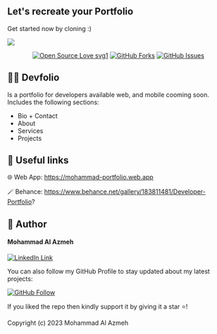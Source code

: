 ## Let's recreate your Portfolio

Get started now by cloning :)

<img src="https://i.ibb.co/MGzVtsD/portfolio.png">


<br>

<div align="center">

[![Open Source Love svg1](https://badges.frapsoft.com/os/v1/open-source.svg?v=103)](#)
[![GitHub Forks](https://img.shields.io/github/forks/saadhaxxan/Car_Game_Python_Pygame.svg?style=social&label=Fork&maxAge=2592000)](https://github.com/Mhd-Az100/mhd_portfolio_v2/fork)
[![GitHub Issues](https://img.shields.io/github/issues/saadhaxxan/Car_Game_Python_Pygame.svg?style=flat&label=Issues&maxAge=2592000)](https://github.com/Mhd-Az100/mhd_portfolio_v2/issues)

</div>

## 🧑‍💻 Devfolio
Is a portfolio for developers available web, and mobile cooming soon. Includes the following sections:
- Bio + Contact
- About
- Services
- Projects

## 🔗 Useful links

🌐 Web App: https://mohammad-portfolio.web.app


🪄 Behance: https://www.behance.net/gallery/183811481/Developer-Portfolio?



## 🧑 Author

#### Mohammad Al Azmeh
[![LinkedIn Link](https://img.shields.io/badge/Connect-Mohammad-blue.svg?logo=linkedin&longCache=true&style=social&label=Connect
)](https://www.linkedin.com/in/mohammad-al-azmeh/)

You can also follow my GitHub Profile to stay updated about my latest projects:

[![GitHub Follow](https://img.shields.io/badge/Connect-Mohammad-blue.svg?logo=Github&longCache=true&style=social&label=Follow)](https://github.com/Mhd-Az100)

If you liked the repo then kindly support it by giving it a star ⭐!

Copyright (c) 2023 Mohammad Al Azmeh
